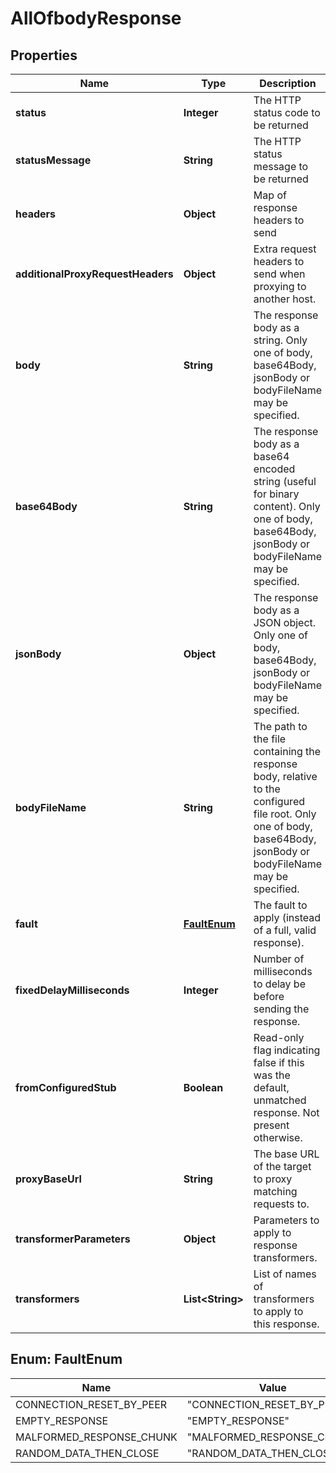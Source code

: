 # AllOfbodyResponse

## Properties
Name | Type | Description | Notes
------------ | ------------- | ------------- | -------------
**status** | **Integer** | The HTTP status code to be returned |  [optional]
**statusMessage** | **String** | The HTTP status message to be returned |  [optional]
**headers** | **Object** | Map of response headers to send |  [optional]
**additionalProxyRequestHeaders** | **Object** | Extra request headers to send when proxying to another host. |  [optional]
**body** | **String** | The response body as a string. Only one of body, base64Body, jsonBody or bodyFileName may be specified. |  [optional]
**base64Body** | **String** | The response body as a base64 encoded string (useful for binary content). Only one of body, base64Body, jsonBody or bodyFileName may be specified. |  [optional]
**jsonBody** | **Object** | The response body as a JSON object. Only one of body, base64Body, jsonBody or bodyFileName may be specified. |  [optional]
**bodyFileName** | **String** | The path to the file containing the response body, relative to the configured file root. Only one of body, base64Body, jsonBody or bodyFileName may be specified. |  [optional]
**fault** | [**FaultEnum**](#FaultEnum) | The fault to apply (instead of a full, valid response). |  [optional]
**fixedDelayMilliseconds** | **Integer** | Number of milliseconds to delay be before sending the response. |  [optional]
**fromConfiguredStub** | **Boolean** | Read-only flag indicating false if this was the default, unmatched response. Not present otherwise. |  [optional]
**proxyBaseUrl** | **String** | The base URL of the target to proxy matching requests to. |  [optional]
**transformerParameters** | **Object** | Parameters to apply to response transformers. |  [optional]
**transformers** | **List&lt;String&gt;** | List of names of transformers to apply to this response. |  [optional]

<a name="FaultEnum"></a>
## Enum: FaultEnum
Name | Value
---- | -----
CONNECTION_RESET_BY_PEER | &quot;CONNECTION_RESET_BY_PEER&quot;
EMPTY_RESPONSE | &quot;EMPTY_RESPONSE&quot;
MALFORMED_RESPONSE_CHUNK | &quot;MALFORMED_RESPONSE_CHUNK&quot;
RANDOM_DATA_THEN_CLOSE | &quot;RANDOM_DATA_THEN_CLOSE&quot;
